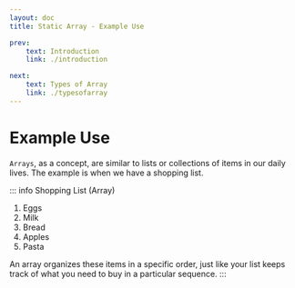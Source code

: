 ```yaml
---
layout: doc
title: Static Array - Example Use

prev:
    text: Introduction
    link: ./introduction

next:
    text: Types of Array
    link: ./typesofarray
---
```


# Example Use
`Arrays`, as a concept, are similar to lists or collections of items in our daily lives.
The example is when we have a shopping list.

::: info Shopping List (Array)
1. Eggs
2. Milk
3. Bread
4. Apples
5. Pasta  
  
An array organizes these items in a specific order, just like your list keeps track of what you need to buy in a particular sequence.
:::

